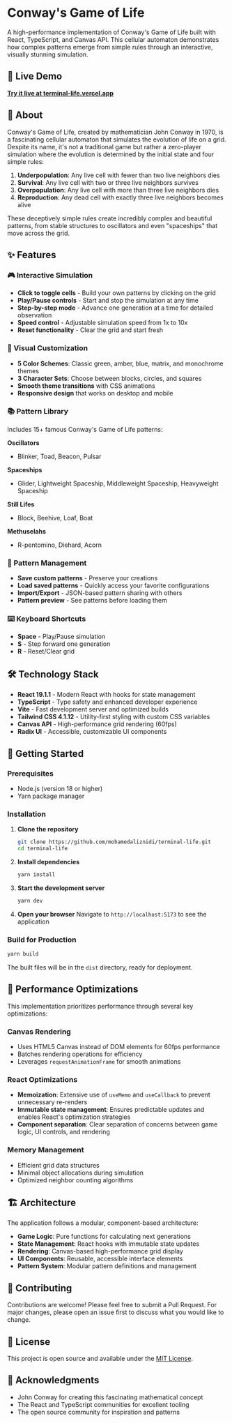 # Conway's Game of Life

A high-performance implementation of Conway's Game of Life built with React, TypeScript, and Canvas API. This cellular automaton demonstrates how complex patterns emerge from simple rules through an interactive, visually stunning simulation.

## 🚀 Live Demo

**[Try it live at terminal-life.vercel.app](https://terminal-life-flame.vercel.app)**

## 📖 About

Conway's Game of Life, created by mathematician John Conway in 1970, is a fascinating cellular automaton that simulates the evolution of life on a grid. Despite its name, it's not a traditional game but rather a zero-player simulation where the evolution is determined by the initial state and four simple rules:

1. **Underpopulation**: Any live cell with fewer than two live neighbors dies
2. **Survival**: Any live cell with two or three live neighbors survives
3. **Overpopulation**: Any live cell with more than three live neighbors dies
4. **Reproduction**: Any dead cell with exactly three live neighbors becomes alive

These deceptively simple rules create incredibly complex and beautiful patterns, from stable structures to oscillators and even "spaceships" that move across the grid.

## ✨ Features

### 🎮 Interactive Simulation
- **Click to toggle cells** - Build your own patterns by clicking on the grid
- **Play/Pause controls** - Start and stop the simulation at any time
- **Step-by-step mode** - Advance one generation at a time for detailed observation
- **Speed control** - Adjustable simulation speed from 1x to 10x
- **Reset functionality** - Clear the grid and start fresh

### 🎨 Visual Customization
- **5 Color Schemes**: Classic green, amber, blue, matrix, and monochrome themes
- **3 Character Sets**: Choose between blocks, circles, and squares
- **Smooth theme transitions** with CSS animations
- **Responsive design** that works on desktop and mobile

### 📚 Pattern Library
Includes 15+ famous Conway's Game of Life patterns:

**Oscillators**
- Blinker, Toad, Beacon, Pulsar

**Spaceships**
- Glider, Lightweight Spaceship, Middleweight Spaceship, Heavyweight Spaceship

**Still Lifes**
- Block, Beehive, Loaf, Boat

**Methuselahs**
- R-pentomino, Diehard, Acorn

### 💾 Pattern Management
- **Save custom patterns** - Preserve your creations
- **Load saved patterns** - Quickly access your favorite configurations
- **Import/Export** - JSON-based pattern sharing with others
- **Pattern preview** - See patterns before loading them

### ⌨️ Keyboard Shortcuts
- **Space** - Play/Pause simulation
- **S** - Step forward one generation
- **R** - Reset/Clear grid

## 🛠️ Technology Stack

- **React 19.1.1** - Modern React with hooks for state management
- **TypeScript** - Type safety and enhanced developer experience
- **Vite** - Fast development server and optimized builds
- **Tailwind CSS 4.1.12** - Utility-first styling with custom CSS variables
- **Canvas API** - High-performance grid rendering (60fps)
- **Radix UI** - Accessible, customizable UI components

## 🚀 Getting Started

### Prerequisites
- Node.js (version 18 or higher)
- Yarn package manager

### Installation

1. **Clone the repository**
   ```bash
   git clone https://github.com/mohamedaliznidi/terminal-life.git
   cd terminal-life
   ```

2. **Install dependencies**
   ```bash
   yarn install
   ```

3. **Start the development server**
   ```bash
   yarn dev
   ```

4. **Open your browser**
   Navigate to `http://localhost:5173` to see the application

### Build for Production

```bash
yarn build
```

The built files will be in the `dist` directory, ready for deployment.

## 🎯 Performance Optimizations

This implementation prioritizes performance through several key optimizations:

### Canvas Rendering
- Uses HTML5 Canvas instead of DOM elements for 60fps performance
- Batches rendering operations for efficiency
- Leverages `requestAnimationFrame` for smooth animations

### React Optimizations
- **Memoization**: Extensive use of `useMemo` and `useCallback` to prevent unnecessary re-renders
- **Immutable state management**: Ensures predictable updates and enables React's optimization strategies
- **Component separation**: Clear separation of concerns between game logic, UI controls, and rendering

### Memory Management
- Efficient grid data structures
- Minimal object allocations during simulation
- Optimized neighbor counting algorithms

## 🏗️ Architecture

The application follows a modular, component-based architecture:

- **Game Logic**: Pure functions for calculating next generations
- **State Management**: React hooks with immutable state updates
- **Rendering**: Canvas-based high-performance grid display
- **UI Components**: Reusable, accessible interface elements
- **Pattern System**: Modular pattern definitions and management

## 🤝 Contributing

Contributions are welcome! Please feel free to submit a Pull Request. For major changes, please open an issue first to discuss what you would like to change.

## 📝 License

This project is open source and available under the [MIT License](LICENSE).

## 🙏 Acknowledgments

- John Conway for creating this fascinating mathematical concept
- The React and TypeScript communities for excellent tooling
- The open source community for inspiration and patterns
